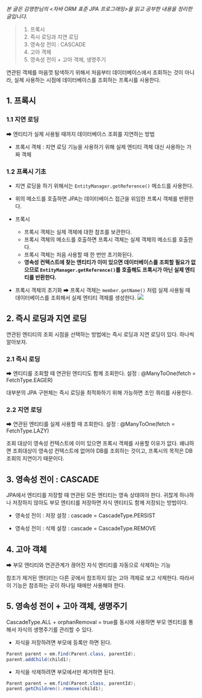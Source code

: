 _본 글은 김영한님의 <자바 ORM 표준 JPA 프로그래밍>을 읽고 공부한 내용을 정리한 글입니다._

> 1. 프록시
> 2. 즉시 로딩과 지연 로딩
> 3. 영속성 전이 : CASCADE
> 4. 고아 객체
> 5. 영속성 전이 + 고아 객체, 생명주기

연관된 객체를 마음껏 탐색하기 위해서 처음부터 데이터베이스에서 조회하는 것이 아니라, 실제 사용하는 시점에 데이터베이스를 조회하는 프록시를 사용한다.
## 1. 프록시
### 1.1 지연 로딩
➡ 엔티티가 실제 사용될 때까지 데이터베이스 조회를 지연하는 방법
- 프록시 객체 : 지연 로딩 기능을 사용하기 위해 실제 엔티티 객체 대신 사용하는 가짜 객체
      

### 1.2 프록시 기초
- 지연 로딩을 하기 위해서는 `EntityManager.getReference()` 메소드를 사용한다.
- 위의 메소드를 호출하면 JPA는 데이터베이스 접근을 위임한 프록시 객체를 반환한다.
- 프록시
    - 프록시 객체는 실제 객체에 대한 참조를 보관한다.
    - 프록시 객체의 메소드를 호출하면 프록시 객체는 실제 객체의 메소드를 호출한다.
    - 프록시 객체는 처음 사용할 때 한 번만 초기화된다.
    - **영속성 컨텍스트에 찾는 엔티티가 이미 있으면 데이터베이스를 조회할 필요가 없으므로 `EntityManager.getReference()`를 호출해도 프록시가 아닌 실제 엔티티를 반환한다.**

- 프록시 객체의 초기화
   ➡ 프록시 객체는 `member.getName()` 처럼 실제 사용될 때 데이터베이스를 조회해서 실제 엔티티 객체를 생성한다.
   ![](https://images.velog.io/images/offsujin/post/920363af-f816-4606-9185-f44e34c394f7/%E1%84%91%E1%85%B3%E1%84%85%E1%85%A9%E1%84%80%E1%85%B5%E1%86%BA.png)
## 2. 즉시 로딩과 지연 로딩
연관된 엔티티의 조회 시점을 선택하는 방법에는 즉시 로딩과 지연 로딩이 있다.
하나씩 알아보자.
### 2.1 즉시 로딩
➡ 엔티티를 조회할 때 연관된 엔티티도 함께 조회한다.
설정 : @ManyToOne(fetch = FetchType.EAGER)

대부분의 JPA 구현체는 즉시 로딩을 최적화하기 위해 가능하면 조인 쿼리를 사용한다.

### 2.2 지연 로딩
➡ 연관된 엔티티를 실제 사용할 때 조회한다.
설정 : @ManyToOne(fetch = FetchType.LAZY)

조회 대상이 영속성 컨텍스트에 이미 있으면 프록시 객체를 사용할 이유가 없다.
왜냐하면 조회대상이 영속성 컨텍스트에 없어야 DB를 조회하는 것이고, 프록시의 목적은 DB 조회의 지연이기 때문이다.

## 3. 영속성 전이 : CASCADE
JPA에서 엔티티를 저장할 때 연관된 모든 엔티티는 영속 상태여야 한다.
귀찮게 하나하나 저장하지 않아도 부모 엔티티를 저장하면 자식 엔티티도 함께 저장되는 방법이다.

- 영속성 전이 : 저장
설정  : cascade = CascadeType.PERSIST

- 영속성 전이 : 삭제
설정  : cascade = CascadeType.REMOVE

## 4. 고아 객체
➡ 부모 엔티티와 연관관계가 끊어진 자식 엔티티를 자동으로 삭제하는 기능

참조가 제거된 엔티티는 다른 곳에서 참조하지 않는 고아 객체로 보고 삭제한다.
따라서 이 기능은 참조하는 곳이 하나일 때에만 사용해야 한다.
## 5. 영속성 전이 + 고아 객체, 생명주기
CascadeType.ALL + orphanRemoval = true를 동시에 사용하면 부모 엔티티를 통해서 자식의 생명주기를 관리할 수 있다.

- 자식을 저장하려면 부모에 등록만 하면 된다.
```java
Parent parent = em.find(Parent.class, parentId);
parent.addChild(child1);
```
  
- 자식을 삭제하려면 부모에서만 제거하면 된다.
```java
Parent parent = em.find(Parent.class, parentId);
parent.getChildren().remove(child1);
```
